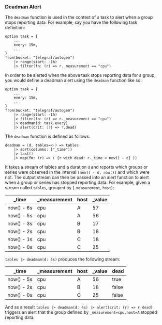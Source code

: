### Deadman Alert

The `deadman` function is used in the context of a task to alert when a group stops reporting data.
For example, say you have the following task definition:

```
option task = {
    ...
    every: 15m,
    ...
}
from(bucket: "telegraf/autogen")
    |> range(start: -1h)
    |> filter(fn: (r) => r._measurement == "cpu")
```

In order to be alerted when the above task stops reporting data for a group, you would define a deadman alert using the `deadman` function like so:
```
option task = {
    ...
    every: 15m,
    ...
}
from(bucket: "telegraf/autogen")
    |> range(start: -1h)
    |> filter(fn: (r) => r._measurement == "cpu")
    |> deadman(d: task.every)
    |> alert(crit: (r) => r.dead)
```

The `deadman` function is defined as follows:
```
deadman = (d, tables=<-) => tables
    |> sort(columns: ["_time"])
    |> last()
    |> map(fn: (r) => ( {r with dead: r._time < now() - d} ))
```

It takes a stream of tables and a duration `d` and reports which groups or series were observed in the interval `[now() - d, now()]` and which were not.
The output stream can then be passed into an alert function to alert when a group or series has stopped reporting data.
For example, given a stream called `tables`, grouped by (`_measurement`, `host`):

| _time      | _measurement | host | _value |
| ---------- | ------------ | ---- | ------ |
| now() - 6s | cpu          | A    | 57     |
| now() - 5s | cpu          | A    | 56     |
| now() - 3s | cpu          | B    | 17     |
| now() - 2s | cpu          | B    | 18     |
| now() - 1s | cpu          | C    | 18     |
| now() - 0s | cpu          | C    | 25     |

`tables |> deadman(d: 4s)` produces the following stream:

| _time      | _measurement | host | _value | dead  |
| ---------- | ------------ | ---- | ------ | ----- |
| now() - 5s | cpu          | A    | 56     | true  |
| now() - 2s | cpu          | B    | 18     | false |
| now() - 0s | cpu          | C    | 25     | false |

And as a result `tables |> deadman(d: 4s) |> alert(crit: (r) => r.dead)` triggers an alert that the group defined by `_measurement=cpu,host=A` stopped reporting data.
